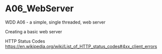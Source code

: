 # A06_WebServer
WDD A06 - a simple, single threaded, web server


Creating a basic web server

HTTP Status Codes
https://en.wikipedia.org/wiki/List_of_HTTP_status_codes#4xx_client_errors
